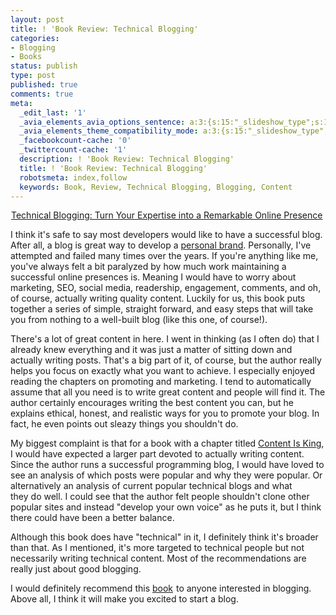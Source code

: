 ```yaml
---
layout: post
title: ! 'Book Review: Technical Blogging'
categories:
- Blogging
- Books
status: publish
type: post
published: true
comments: true
meta:
  _edit_last: '1'
  _avia_elements_avia_options_sentence: a:3:{s:15:"_slideshow_type";s:11:"fade_slider";s:19:"_slideshow_autoplay";s:5:"false";s:19:"_slideshow_duration";s:1:"5";}
  _avia_elements_theme_compatibility_mode: a:3:{s:15:"_slideshow_type";s:11:"fade_slider";s:19:"_slideshow_autoplay";s:5:"false";s:19:"_slideshow_duration";s:1:"5";}
  _facebookcount-cache: '0'
  _twittercount-cache: '1'
  description: ! 'Book Review: Technical Blogging'
  title: ! 'Book Review: Technical Blogging'
  robotsmeta: index,follow
  keywords: Book, Review, Technical Blogging, Blogging, Content
---
```

<a href="http://www.amazon.com/gp/product/1934356883/ref=as_li_ss_il?ie=UTF8&amp;tag=skalbontechno-20&amp;linkCode=as2&amp;camp=1789&amp;creative=390957&amp;creativeASIN=1934356883"><img class="alignleft" src="http://ws.assoc-amazon.com/widgets/q?_encoding=UTF8&amp;Format=_SL160_&amp;ASIN=1934356883&amp;MarketPlace=US&amp;ID=AsinImage&amp;WS=1&amp;tag=skalbontechno-20&amp;ServiceVersion=20070822" alt="" border="0" /></a><img style="border: none !important; margin: 0px !important;" src="http://www.assoc-amazon.com/e/ir?t=skalbontechno-20&amp;l=as2&amp;o=1&amp;a=1934356883" alt="" width="1" height="1" border="0" /><a href="http://www.amazon.com/gp/product/1934356883/ref=as_li_qf_sp_asin_tl?ie=UTF8&amp;tag=skalbontechno-20&amp;linkCode=as2&amp;camp=1789&amp;creative=9325&amp;creativeASIN=1934356883">Technical Blogging: Turn Your Expertise into a Remarkable Online Presence</a><img style="border: none !important; margin: 0px !important;" src="http://www.assoc-amazon.com/e/ir?t=skalbontechno-20&amp;l=as2&amp;o=1&amp;a=1934356883" alt="" width="1" height="1" border="0" />

I think it's safe to say most developers would like to have a successful blog. After all, a blog is great way to develop a [personal brand](http://www.codinghorror.com/blog/2006/04/your-personal-brand.html). Personally, I've attempted and failed many times over the years. If you're anything like me, you've always felt a bit paralyzed by how much work maintaining a successful online presences is. Meaning I would have to worry about marketing, SEO, social media, readership, engagement, comments, and oh, of course, actually writing quality content. Luckily for us, this book puts together a series of simple, straight forward, and easy steps that will take you from nothing to a well-built blog (like this one, of course!).

<!--more-->

There's a lot of great content in here. I went in thinking (as I often do) that I already knew everything and it was just a matter of sitting down and actually writing posts. That's a big part of it, of course, but the author really helps you focus on exactly what you want to achieve. I especially enjoyed reading the chapters on promoting and marketing. I tend to automatically assume that all you need is to write great content and people will find it. The author certainly encourages writing the best content you can, but he explains ethical, honest, and realistic ways for you to promote your blog. In fact, he even points out sleazy things you shouldn't do.

My biggest complaint is that for a book with a chapter titled <span style="text-decoration: underline;">Content Is King</span>, I would have expected a larger part devoted to actually writing content. Since the author runs a successful programming blog, I would have loved to see an analysis of which posts were popular and why they were popular. Or alternatively an analysis of current popular technical blogs and what they do well. I could see that the author felt people shouldn't clone other popular sites and instead "develop your own voice" as he puts it, but I think there could have been a better balance.

Although this book does have "technical" in it, I definitely think it's broader than that. As I mentioned, it's more targeted to technical people but not necessarily writing technical content. Most of the recommendations are really just about good blogging.

I would definitely recommend this <a href="http://www.amazon.com/gp/product/1934356883/ref=as_li_qf_sp_asin_tl?ie=UTF8&amp;tag=skalbontechno-20&amp;linkCode=as2&amp;camp=1789&amp;creative=9325&amp;creativeASIN=1934356883">book</a><img style="border: none !important; margin: 0px !important;" src="http://www.assoc-amazon.com/e/ir?t=skalbontechno-20&amp;l=as2&amp;o=1&amp;a=1934356883" alt="" width="1" height="1" border="0" /> to anyone interested in blogging. Above all, I think it will make you excited to start a blog.
